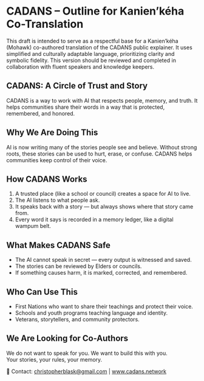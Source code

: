 # CADANS – Outline for Kanien’kéha Co-Translation

This draft is intended to serve as a respectful base for a Kanien’kéha (Mohawk) co-authored translation of the CADANS public explainer. It uses simplified and culturally adaptable language, prioritizing clarity and symbolic fidelity. This version should be reviewed and completed in collaboration with fluent speakers and knowledge keepers.

## CADANS: A Circle of Trust and Story

CADANS is a way to work with AI that respects people, memory, and truth. It helps communities share their words in a way that is protected, remembered, and honored.

## Why We Are Doing This

AI is now writing many of the stories people see and believe. Without strong roots, these stories can be used to hurt, erase, or confuse. CADANS helps communities keep control of their voice.

## How CADANS Works

1. A trusted place (like a school or council) creates a space for AI to live.  
2. The AI listens to what people ask.  
3. It speaks back with a story — but always shows where that story came from.  
4. Every word it says is recorded in a memory ledger, like a digital wampum belt.  

## What Makes CADANS Safe

- The AI cannot speak in secret — every output is witnessed and saved.  
- The stories can be reviewed by Elders or councils.  
- If something causes harm, it is marked, corrected, and remembered.  

## Who Can Use This

- First Nations who want to share their teachings and protect their voice.  
- Schools and youth programs teaching language and identity.  
- Veterans, storytellers, and community protectors.  

## We Are Looking for Co-Authors

We do not want to speak for you. We want to build this with you.  
Your stories, your rules, your memory.

📩 Contact: christopherblask@gmail.com | www.cadans.network
